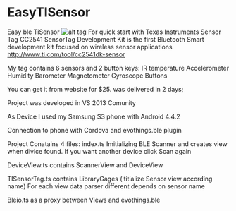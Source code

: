 # EasyTISensor
Easy ble TiSensor
![alt tag](https://github.com/vladvaldtitov/EasyTISensor/blob/master/images/titag.jpg)
For quick start with Texas Instruments Sensor Tag CC2541 SensorTag Development Kit is the first Bluetooth Smart development kit focused on wireless sensor applications 
http://www.ti.com/tool/cc2541dk-sensor

My tag contains 6 sensors and 2 button keys:
IR temperature
Accelerometer
Humidity
Barometer
Magnetometer
Gyroscope
Buttons

You can get it from website for $25. was delivered in 2 days;

Project was developed in VS 2013 Comunity 

As Device I used my Samsung S3 phone with Android 4.4.2

Connection to phone with Cordova and evothings.ble plugin


Project
Conatains 4 files:
index.ts  Imitializing BLE Scanner and creates view when divice found. If you want another device click Scan again

DeviceView.ts contains ScannerView and DeviceView

TISensorTag.ts contains LibraryGages (ititialize Sensor view according name) For each view data parser different depends on sensor name

Bleio.ts as a proxy between Views and evothings.ble 


